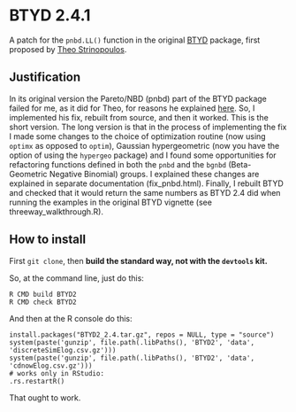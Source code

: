 # BTYD 2.4.1

A patch for the `pnbd.LL()` function in the original [BTYD](http://cran.r-project.org/web/packages/BTYD/index.html) package, 
first proposed by [Theo Strinopoulos](https://github.com/theofilos). 

## Justification

In its original version the Pareto/NBD (pnbd) part of the BTYD package failed for me, as it did for Theo, for reasons he explained 
[here](https://github.com/theofilos/BTYD). So, I implemented his fix, rebuilt from source, and then it worked. This is the short
version. The long version is that in the process of implementing the fix I made some changes to the choice of optimization routine 
(now using `optimx` as opposed to `optim`), Gaussian hypergeometric (now you have the option of using the `hypergeo` package) and 
I found some opportunities for refactoring functions defined in both the `pnbd` and the `bgnbd` (Beta-Geometric Negative Binomial) 
groups. I explained these changes are explained in separate documentation (fix_pnbd.html). Finally, I rebuilt BTYD
and checked that it would return the same numbers as BTYD 2.4 did when running the examples in the original BTYD vignette (see 
threeway_walkthrough.R).

## How to install

First `git clone`, then __build the standard way, not with the `devtools` kit.__

So, at the command line, just do this:

```
R CMD build BTYD2
R CMD check BTYD2
```

And then at the R console do this:

```
install.packages("BTYD2_2.4.tar.gz", repos = NULL, type = "source")
system(paste('gunzip', file.path(.libPaths(), 'BTYD2', 'data', 'discreteSimElog.csv.gz')))
system(paste('gunzip', file.path(.libPaths(), 'BTYD2', 'data', 'cdnowElog.csv.gz')))
# works only in RStudio:
.rs.restartR()
```

That ought to work.

